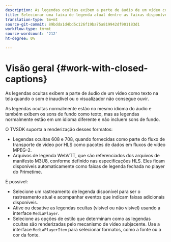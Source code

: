 ```yaml
---
description: As legendas ocultas exibem a parte de áudio de um vídeo como texto na tela quando o som é inaudível ou o visualizador não consegue ouvir.
title: Selecionar uma faixa de legenda atual dentre as faixas disponíveis
translation-type: tm+mt
source-git-commit: 89bdda1d4bd5c126f19ba75a819942df901183d1
workflow-type: tm+mt
source-wordcount: '212'
ht-degree: 0%

---
```



# Visão geral {#work-with-closed-captions}

As legendas ocultas exibem a parte de áudio de um vídeo como texto na tela quando o som é inaudível ou o visualizador não consegue ouvir.

As legendas ocultas normalmente estão no mesmo idioma do áudio e também exibem os sons de fundo como texto, mas as legendas normalmente estão em um idioma diferente e não incluem sons de fundo.

O TVSDK suporta a renderização desses formatos:

* Legendas ocultas 608 e 708, quando fornecidas como parte do fluxo de transporte de vídeo por HLS como pacotes de dados em fluxos de vídeo MPEG-2.
* Arquivos de legenda WebVTT, que são referenciados dos arquivos de manifesto M3U8, conforme definido nas especificações HLS. Eles ficam disponíveis automaticamente como faixas de legenda fechada no player do Primetime.

É possível:

* Selecione um rastreamento de legenda disponível para ser o rastreamento atual e acompanhar eventos que indicam faixas adicionais disponíveis.
* Ative ou desative as legendas ocultas (visível ou não visível) usando a interface `MediaPlayer`.
* Selecione as opções de estilo que determinam como as legendas ocultas são renderizadas pelo mecanismo de vídeo subjacente. Use a interface `MediaPlayerItem` para selecionar formatos, como a fonte ou a cor da fonte.
